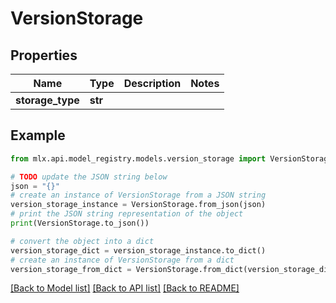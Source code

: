 # VersionStorage


## Properties

Name | Type | Description | Notes
------------ | ------------- | ------------- | -------------
**storage_type** | **str** |  | 

## Example

```python
from mlx.api.model_registry.models.version_storage import VersionStorage

# TODO update the JSON string below
json = "{}"
# create an instance of VersionStorage from a JSON string
version_storage_instance = VersionStorage.from_json(json)
# print the JSON string representation of the object
print(VersionStorage.to_json())

# convert the object into a dict
version_storage_dict = version_storage_instance.to_dict()
# create an instance of VersionStorage from a dict
version_storage_from_dict = VersionStorage.from_dict(version_storage_dict)
```
[[Back to Model list]](../README.md#documentation-for-models) [[Back to API list]](../README.md#documentation-for-api-endpoints) [[Back to README]](../README.md)


